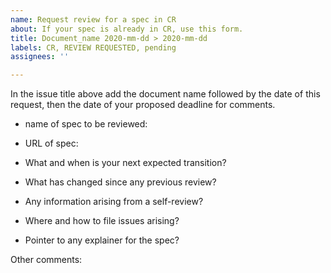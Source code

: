 ```yaml
---
name: Request review for a spec in CR
about: If your spec is already in CR, use this form.
title: Document_name 2020-mm-dd > 2020-mm-dd
labels: CR, REVIEW REQUESTED, pending
assignees: ''

---
```


In the issue title above add the document name followed by the date of this request, then the date of your proposed deadline for comments.

- name of spec to be reviewed: 
- URL of spec: 

- What and when is your next expected transition? 
- What has changed since any previous review? 
- Any information arising from a self-review? 
- Where and how to file issues arising? 
- Pointer to any explainer for the spec? 

Other comments:
